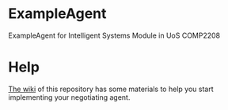 # ExampleAgent
ExampleAgent for Intelligent Systems Module in UoS COMP2208

# Help
[The wiki](https://github.com/tdgunes/ExampleAgent/wiki) of this repository has some materials to help you start implementing your negotiating agent. 
